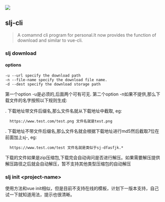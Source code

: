[![](https://travis-ci.org/junfeisu/slj-cli.svg?branch=master)](https://travis-ci.org/junfeisu/slj-cli)

## slj-cli

> A comamnd cli program for personal.It now provides the function of download and similar to vue-cli.

### slj download

#### options

    -u --url specify the download path
    -n --file-name specify the download file name.
    -d --dest specify the download storage path

第一个option -u是必须的,后面两个可有可无.
第二个option -n如果不提供,那么下载文件的名字按照以下规则生成:

  . 下载地址带文件后缀名,那么文件名就从下载地址中截取, eg: 

      https://www.test.com/test.png 文件名就是test.png

  . 下载地址不带文件后缀名,那么文件名就会根据下载地址进行md5然后截取7位在前面加上sj-, eg:

      https://www.test.com/test 文件名就是类似于sj-dfasfjk.*

下载的文件如果是zip压缩包,下载完会自动询问是否进行解压。如果需要解压提供解压路径之后就会自动解压，暂不支持其他类型压缩包的自动解压

### slj init <project-name\>
使用方法和vue init相似，但是目前不支持在线的模板，计划下一版本支持，自己试一下就知道用法，提示也很清晰。
